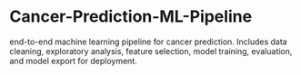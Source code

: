 # Cancer-Prediction-ML-Pipeline
end-to-end machine learning pipeline for cancer prediction. Includes data cleaning, exploratory analysis, feature selection, model training, evaluation, and model export for deployment.
